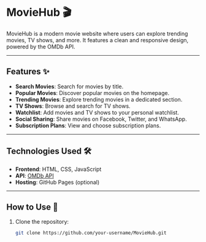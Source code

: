 # MovieHub 🎬

MovieHub is a modern movie website where users can explore trending movies, TV shows, and more. It features a clean and responsive design, powered by the OMDb API.

---

## Features ✨

- **Search Movies**: Search for movies by title.
- **Popular Movies**: Discover popular movies on the homepage.
- **Trending Movies**: Explore trending movies in a dedicated section.
- **TV Shows**: Browse and search for TV shows.
- **Watchlist**: Add movies and TV shows to your personal watchlist.
- **Social Sharing**: Share movies on Facebook, Twitter, and WhatsApp.
- **Subscription Plans**: View and choose subscription plans.

---

## Technologies Used 🛠️

- **Frontend**: HTML, CSS, JavaScript
- **API**: [OMDb API](http://www.omdbapi.com/)
- **Hosting**: GitHub Pages (optional)

---

## How to Use 🚀

1. Clone the repository:
   ```bash
   git clone https://github.com/your-username/MovieHub.git
